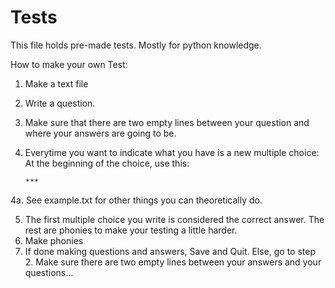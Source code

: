 Tests
=====
This file holds pre-made tests. Mostly for python knowledge.


How to make your own Test:

1. Make a text file
2. Write a question.
3. Make sure that there are two empty lines between your question and where your answers are going to be.
4. Everytime you want to indicate what you have is a new multiple choice: At the beginning of the choice, use this:

	`***`

4a. See example.txt for other things you can theoretically do.

5. The first multiple choice you write is considered the correct answer. The rest are phonies to make your testing a little harder.
6. Make phonies
7. If done making questions and answers, Save and Quit. Else, go to step 2. Make sure there are two empty lines between your answers and your questions...

